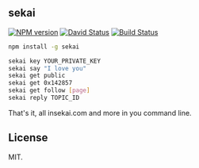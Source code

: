 ## sekai

[![NPM version](https://img.shields.io/npm/v/sekai.svg?style=flat)](https://www.npmjs.com/package/sekai)
[![David Status](https://david-dm.org/0x142857/sekai.svg)](https://david-dm.org/0x142857/sekai)
[![Build Status](https://travis-ci.org/0x142857/sekai.svg?branch=master)](https://travis-ci.org/0x142857/sekai)

```bash
npm install -g sekai

sekai key YOUR_PRIVATE_KEY
sekai say "I love you"
sekai get public
sekai get 0x142857
sekai get follow [page]
sekai reply TOPIC_ID
```

That's it, all insekai.com and more in you command line.

## License

MIT.